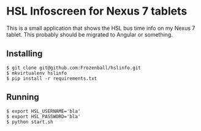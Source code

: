 # HSL Infoscreen for Nexus 7 tablets

This is a small application that shows the HSL bus time info on my Nexus 7 tablet.
This probably should be migrated to Angular or something.

## Installing

````
$ git clone git@github.com:Frozenball/hslinfo.git
$ mkvirtualenv hslinfo
$ pip install -r requirements.txt
````

## Running

````
$ export HSL_USERNAME='bla'
$ export HSL_PASSWORD='bla'
$ python start.sh
````
